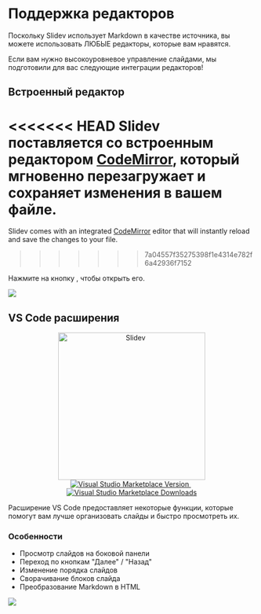 # Поддержка редакторов

Поскольку Slidev использует Markdown в качестве источника, вы можете использовать ЛЮБЫЕ редакторы, которые вам нравятся.

Если вам нужно высокоуровневое управление слайдами, мы подготовили для вас следующие интеграции редакторов!

## Встроенный редактор

<<<<<<< HEAD
Slidev поставляется со встроенным редактором [CodeMirror](https://codemirror.net/), который мгновенно перезагружает и сохраняет изменения в вашем файле.
=======
Slidev comes with an integrated [CodeMirror](https://codemirror.net/) editor that will instantly reload and save the changes to your file.
>>>>>>> 7a04557f35275398f1e4314e782f6a42936f7152

Нажмите на кнопку <carbon-edit class="inline-icon-btn"/>, чтобы открыть его.

![](/screenshots/integrated-editor.png)

## VS Code расширения

<p align="center">
    <a href="https://github.com/slidevjs/slidev" target="_blank">
        <img src="https://cdn.jsdelivr.net/gh/slidevjs/slidev/assets/logo-for-vscode.png" alt="Slidev" width="300"/>
    </a>
    <br>
    <a href="https://marketplace.visualstudio.com/items?itemName=antfu.slidev" target="__blank">
        <img src="https://img.shields.io/visual-studio-marketplace/v/antfu.slidev.svg?color=4EC5D4&amp;label=VS%20Code%20Marketplace&logo=visual-studio-code" alt="Visual Studio Marketplace Version" />
    </a>
    &nbsp;
    <a href="https://marketplace.visualstudio.com/items?itemName=antfu.slidev" target="__blank">
        <img src="https://img.shields.io/visual-studio-marketplace/d/antfu.slidev.svg?color=2B90B6" alt="Visual Studio Marketplace Downloads" />
    </a>
</p>

Расширение VS Code предоставляет некоторые функции, которые помогут вам лучше организовать слайды и быстро просмотреть их.

### Особенности

- Просмотр слайдов на боковой панели
- Переход по кнопкам "Далее" / "Назад"
- Изменение порядка слайдов
- Сворачивание блоков слайда
- Преобразование Markdown в HTML

![](https://user-images.githubusercontent.com/11247099/116809994-cc2caa00-ab73-11eb-879f-60585747c3c9.png)

<TheTweet id="1395333405345148930" />
